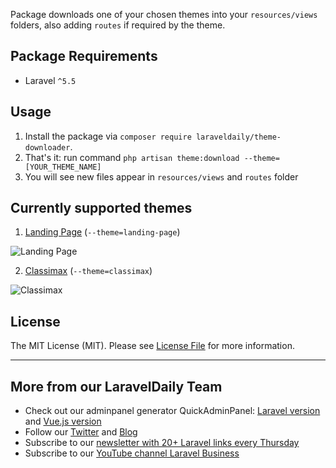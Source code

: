 Package downloads one of your chosen themes into your `resources/views` folders, also adding `routes` if required by the theme. 

## Package Requirements
* Laravel `^5.5`

## Usage
1. Install the package via `composer require laraveldaily/theme-downloader`.
2. That's it: run command `php artisan theme:download --theme=[YOUR_THEME_NAME]`
3. You will see new files appear in `resources/views` and `routes` folder

## Currently supported themes

1. [Landing Page](https://startbootstrap.com/themes/landing-page/) (`--theme=landing-page`)

![Landing Page](https://laraveldaily.com/wp-content/uploads/2019/08/Screen-Shot-2019-08-03-at-8.02.05-AM.png)

2. [Classimax](https://themefisher.com/products/classimax-bootstrap-classified-responsive-theme/) (`--theme=classimax`)

![Classimax](https://i2.wp.com/themefisher.com/wp-content/uploads/edd/2017/10/classimax-big-thumbnail.png?w=861&ssl=1)

## License
The MIT License (MIT). Please see [License File](license.md) for more information.

---

## More from our LaravelDaily Team

- Check out our adminpanel generator QuickAdminPanel: [Laravel version](https://quickadminpanel.com) and [Vue.js version](https://vue.quickadminpanel.com)
- Follow our [Twitter](https://twitter.com/dailylaravel) and [Blog](http://laraveldaily.com/blog)
- Subscribe to our [newsletter with 20+ Laravel links every Thursday](http://laraveldaily.com/weekly-laravel-newsletter/)
- Subscribe to our [YouTube channel Laravel Business](https://www.youtube.com/channel/UCTuplgOBi6tJIlesIboymGA)
